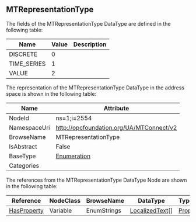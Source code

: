 <!-- datatype -->
## MTRepresentationType
  
<!-- end of description -->
The fields of the MTRepresentationType DataType are defined in the following table:  

|Name|Value| Description|
|---|---|---|
|DISCRETE|0||
|TIME_SERIES|1||
|VALUE|2||

The representation of the MTRepresentationType DataType in the address space is shown in the following table:  

|Name|Attribute|
|---|---|
|NodeId|ns=1;i=2554|
|NamespaceUri|http://opcfoundation.org/UA/MTConnect/v2|
|BrowseName|MTRepresentationType|
|IsAbstract|False|
|BaseType|[Enumeration](../../../Core/Part3/DataTypes/Enumeration/readme.md)|
|Categories||

The references from the MTRepresentationType DataType Node are shown in the following table:  

|Reference|NodeClass|BrowseName|DataType|TypeDefinition|ModellingRule|
|---|---|---|---|---|---|
|[HasProperty](../../../Core/Part3/ReferenceTypes/HasProperty/readme.md)|Variable|EnumStrings|[LocalizedText](../../../Core/Part3/DataTypes/LocalizedText/readme.md)[]|[PropertyType](../../../Core/Part5/VariableTypes/PropertyType/readme.md)|[Mandatory](../../../Core/Objects/Mandatory/readme.md)|

